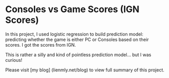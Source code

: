 # Consoles vs Game Scores (IGN Scores) 
In this project, I used logistic regression to build prediction model: predicting whether the game is either PC or Consoles based on their scores. I got the scores from IGN. 

This is rather a silly and kind of pointless prediction model... but I was curious! 

Please visit [my blog] (lienmly.net/blog) to view full summary of this project. 
